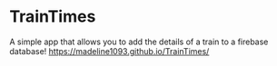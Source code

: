 # TrainTimes
A simple app that allows you to add the details of a train to a firebase database!
https://madeline1093.github.io/TrainTimes/
